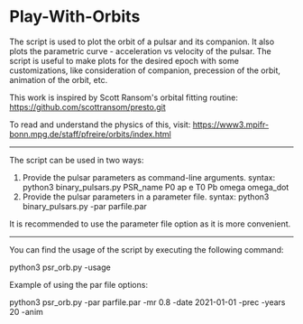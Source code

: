 # Play-With-Orbits

The script is used to plot the orbit of a pulsar and its companion. It also plots
the parametric curve - acceleration vs velocity of the pulsar.
The script is useful to make plots for the desired epoch with some customizations,
like consideration of companion, precession of the orbit, animation of the orbit, etc.

This work is inspired by Scott Ransom's orbital fitting routine: https://github.com/scottransom/presto.git

To read and understand the physics of this, visit: https://www3.mpifr-bonn.mpg.de/staff/pfreire/orbits/index.html

--------------------------------------------------------------------

The script can be used in two ways:
1) Provide the pulsar parameters as command-line arguments.
   syntax: python3 binary_pulsars.py PSR_name P0 ap e T0 Pb omega omega_dot
2) Provide the pulsar parameters in a parameter file.
   syntax: python3 binary_pulsars.py -par parfile.par
      
It is recommended to use the parameter file option as it is more convenient.

--------------------------------------------------------------------
      
You can find the usage of the script by executing the following command:

python3 psr_orb.py -usage

      
Example of using the par file options:

python3 psr_orb.py -par parfile.par -mr 0.8 -date 2021-01-01 -prec -years 20 -anim
    
